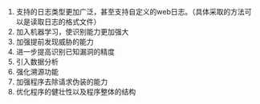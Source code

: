 1. 支持的日志类型更加广泛，甚至支持自定义的web日志。（具体采取的方法可以是读取日志的格式文件）
2. 加入机器学习，使识别能力更加强大
3. 加强提前发现威胁的能力
4. 进一步提高识别已知漏洞的精度
5. 引入数据分析
6. 强化溯源功能
7. 加强程序去除请求伪装的能力
8. 优化程序的健壮性以及程序整体的结构